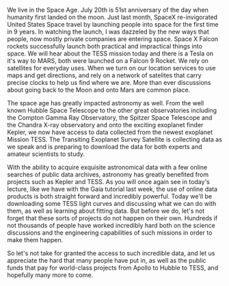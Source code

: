 We live in the Space Age. July 20th is 51st anniversary of the day when humanity first landed on the moon. Just last month, SpaceX re-invigorated United States Space travel by launching people into space for the first time in 9 years.  In watching the launch, I was  dazzeled by the new ways that people, now mostly private companies are entering space. Space X Falcon rockets successfully launch both practical and impractical things into space. We will hear about the TESS mission today and there is a Tesla on it's way to MARS, both were launched on a Falcon 9 Rocket. We rely on satellites for everyday uses. When we turn on our location services to use maps and get directions, and rely on a network of satelites that carry precise clocks to help us find where we are. More than ever discussions about going back to the Moon and onto Mars are common place. 

The space age has greatly impacted astronomy as well. From the well known Hubble Space Telescope to the other great observatories including the Compton Gamma Ray Observatory, the Spitzer Space Telescope and the Chandra X-ray observatory and onto the exciting exoplanet finder Kepler,  we now have access to data collected from the newest exoplanet Mission TESS. The Transiting Exoplanet Survey Satellite is collecting data as we speak and is preparing to download the data for both experts and amateur scientists to study.

With the ability to acquire exquisite astronomical data with a few online searches of public data archives, astronomy has greatly benefited from projects such as Kepler and TESS. As you will once again see in today's lecture, like we have with the Gaia tutorial last week, the use of online data products is both straight forward and incredibly powerful. Today we'll be downloading some TESS light curves and discussing what we can do with them, as well as learning about fitting data.  But before we do, let's not forget that these sorts of projects do not happen on their own. Hundreds if not thousands of people have worked incredibly hard both on the science discussions and the engineering capabilities of such missions in order to make them happen. 

So let's not take for granted the access to such incredible data, and let us appreciate the hard that many people have put in, as well as the public funds that pay for world-class projects from Apollo to Hubble to TESS, and hopefully many more to come.
